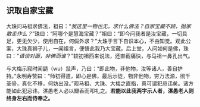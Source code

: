 ##  识取自家宝藏

大珠问马祖求佛法，祖曰：“*我这里一物也无，求什么佛法？自家宝藏不顾，抛家散走作么？*”珠曰：“阿哪个是慧海宝藏？”祖曰：“即今问我者是汝宝藏，一切具足，更无欠少，使用自在，何假外求？”大珠于言下自识本心，不由知觉。观此公案，大珠真狮子儿，一闻祖言，便悟此我乃大宝藏。后上堂，人问如何是佛，珠曰：“*请谈对面，非佛而谁*？”较初祖西来说法，还直截痛快，与马祖一鼻孔出气。

与大梅示寂时闻鼯（wu）鼠声，乃曰：“即此物，非他物，汝等诸人，善自护持。”永明寿赞曰：“师初得道，即心是佛，最后示徒，物非他物，穷万法源，彻千圣骨，真化不移，何妨出没。”观马祖、大珠、大梅之直指，真可谓犯忌讳矣。诸方能如此犯忌讳，湛愚老人必以瓣香而叩礼之。**若能以此我两字示人者，湛愚老人则终身左右而侍奉之。**
